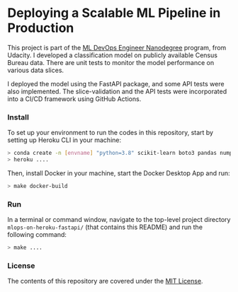Deploying a Scalable ML Pipeline in Production
================


This project is part of the [ML DevOps Engineer Nanodegree](https://www.udacity.com/course/machine-learning-dev-ops-engineer-nanodegree--nd0821)
 program, from Udacity. I developed a classification model on publicly available
 Census Bureau data. There are unit tests to monitor the model performance on
 various data slices.

I deployed the model using the FastAPI package, and some API tests were also
 implemented. The slice-validation and the API tests were incorporated into
 a CI/CD framework using GitHub Actions.


### Install
To set up your environment to run the codes in this repository, start by setting
 up Heroku CLI in your machine:

```bash
> conda create -n [envname] "python=3.8" scikit-learn boto3 pandas numpy rich dvc -c conda-forge
> heroku ....
```

Then, install Docker in your machine, start the Docker Desktop App and run:

```bash
> make docker-build
```


### Run
In a terminal or command window, navigate to the top-level project directory
 `mlops-on-heroku-fastapi/` (that contains this README) and run the
 following command:

```bash
> make ....
```


### License
The contents of this repository are covered under the [MIT License](LICENSE).